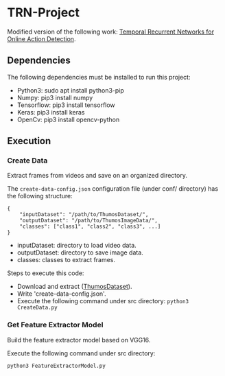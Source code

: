 # TRN-Project

Modified version of the following work: [Temporal Recurrent Networks for Online Action Detection](https://openaccess.thecvf.com/content_ICCV_2019/papers/Xu_Temporal_Recurrent_Networks_for_Online_Action_Detection_ICCV_2019_paper.pdf).

## Dependencies

The following dependencies must be installed to run this project:

- Python3: sudo apt install python3-pip
- Numpy: pip3 install numpy
- Tensorflow: pip3 install tensorflow
- Keras: pip3 install keras
- OpenCv: pip3 install opencv-python

## Execution

### Create Data

Extract frames from videos and save on an organized directory.

The `create-data-config.json` configuration file (under conf/ directory) has the following structure:

```
{
    "inputDataset": "/path/to/ThumosDataset/",
    "outputDataset": "/path/to/ThumosImageData/",
    "classes": ["class1", "class2", "class3", ...]
}
```

- inputDataset: directory to load video data.
- outputDataset: directory to save image data.
- classes: classes to extract frames.

Steps to execute this code:

- Download and extract ([ThumosDataset](https://drive.google.com/drive/folders/1VWx35zK6tUbTS-lzE03M4Bc74rd_XIcG)).
- Write 'create-data-config.json'.
- Execute the following command under src directory: ``` python3 CreateData.py ```

### Get Feature Extractor Model

Build the feature extractor model based on VGG16.

Execute the following command under src directory:

```
python3 FeatureExtractorModel.py
```
